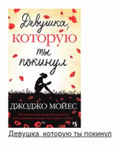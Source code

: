 ![](Девушка,%20которую%20ты%20покинул.jpg)  
[Девушка, которую ты покинул](Девушка,%20которую%20ты%20покинул.txt)
